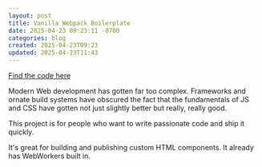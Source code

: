 ```yaml
---
layout: post
title: Vanilla Webpack Boilerplate
date: 2025-04-23 09:23:11 -0700
categories: blog
created: 2025-04-23T09:23
updated: 2025-04-23T11:43
---
```


[Find the code here](https://github.com/lnsy-dev/vanilla-webpack-boilerplate)

Modern Web development has gotten far too complex. Frameworks and ornate build systems have obscured the fact that the fundamentals of JS and CSS have gotten not just slightly better but really, really good.

This project is for people who want to write passionate code and ship it quickly.

It's great for building and publishing custom HTML components. It already has WebWorkers built in. 

